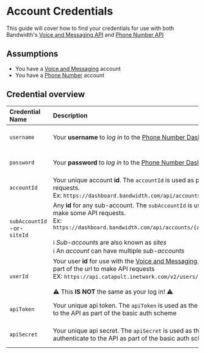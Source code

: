# Account Credentials

This guide will cover how to find your credentials for use with both Bandwidth's
[Voice and Messaging API](https://app.bandwidth.com) and [Phone Number API](https://dashboard.bandwidth.com)

## Assumptions

* You have a [Voice and Messaging](https://app.bandwidth.com) account
* You have a [Phone Number](https://dashboard.bandwidth.com) account

## Credential overview

| Credential Name                        | Description                                                                                                                                                                                                                                                                                          | Which API?                                                                            | Example                              |
|:---------------------------------------|:-----------------------------------------------------------------------------------------------------------------------------------------------------------------------------------------------------------------------------------------------------------------------------------------------------|:--------------------------------------------------------------------------------------|:-------------------------------------|
| `username`                             | Your **username** to *log in* to the [Phone Number Dashboard](https://dashboard.bandwidth.com)                                                                                                                                                                                                       | [Phone Number Dashboard](https://dashboard.bandwidth.com)                             | `jdoe`                               |
| `password`                             | Your **password** to *log in* to the [Phone Number Dashboard](https://dashboard.bandwidth.com)                                                                                                                                                                                                       | [Phone Number Dashboard](https://dashboard.bandwidth.com)                             | `correct-horse-battery-staple`       |
| `accountId`                            | Your unique account **id**.  The `accountId` is used as part of the url to make API requests. <br> Ex: `https://dashboard.bandwidth.com/api/accounts/{accountId}/`                                                                                                                                 | [Phone Number Dashboard](https://dashboard.bandwidth.com/portal/report/#account:)     | `920012`                             |
| `subAccountId` <br> -or- <br> `siteId` | Any **id** for any sub-account.  The `subAccountId` is used as part of the url to make some API requests. <br> Ex: `https://dashboard.bandwidth.com/api/accounts/{accountId}/sites/{sideId}` <br><br> ℹ️ *Sub-accounts* are also known as *sites* <br> ℹ️ An *account* can have multiple *sub-accounts* | [Phone Number Dashboard](https://dashboard.bandwidth.com/portal/report/#subaccounts:) | `13606`                              |
| `userId`                               | Your user **id** for use with the [Voice and Messaging API](https://app.bandwidth.com). The `userId` is used as part of the url to make API requests <br> EX: `https://api.catapult.inetwork.com/v2/users/{userId}/messages` <br><br> ⚠️ This **IS NOT** the same as your log in! ⚠️                   | [Voice and Messaging Dashboard](https://app.bandwidth.com/account/profile)            | `u-sd89g93epa2nb4euazd83kv8`         |
| `apiToken`                             | Your unique api token.  The `apiToken` is used as the **username** to authenticate to the API as part of the basic auth scheme                                                                                                                                                                       | [Voice and Messaging Dashboard](https://app.bandwidth.com/account/profile)            | `t-df83jkbv89aokuoxllf833c`          |
| `apiSecret`                            | Your unique api secret.  The `apiSecret` is used as the **password** to authenticate to the API as part of the basic auth scheme                                                                                                                                                                     | [Voice and Messaging Dashboard](https://app.bandwidth.com/account/profile)            | `j54935lddasl837592356aasdf8359hlo3` |